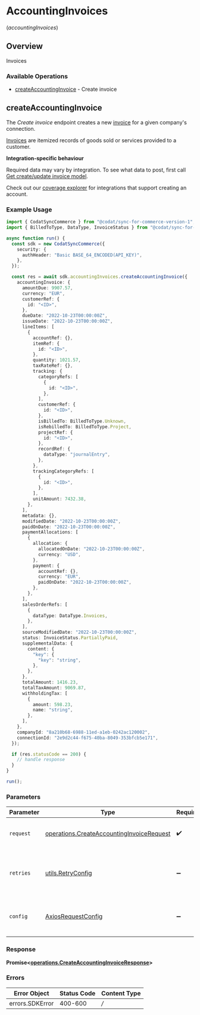# AccountingInvoices
(*accountingInvoices*)

## Overview

Invoices

### Available Operations

* [createAccountingInvoice](#createaccountinginvoice) - Create invoice

## createAccountingInvoice

The *Create invoice* endpoint creates a new [invoice](https://docs.codat.io/accounting-api#/schemas/Invoice) for a given company's connection.

[Invoices](https://docs.codat.io/accounting-api#/schemas/Invoice) are itemized records of goods sold or services provided to a customer.

**Integration-specific behaviour**

Required data may vary by integration. To see what data to post, first call [Get create/update invoice model](https://docs.codat.io/accounting-api#/operations/get-create-update-invoices-model).

Check out our [coverage explorer](https://knowledge.codat.io/supported-features/accounting?view=tab-by-data-type&dataType=invoices) for integrations that support creating an account.


### Example Usage

```typescript
import { CodatSyncCommerce } from "@codat/sync-for-commerce-version-1";
import { BilledToType, DataType, InvoiceStatus } from "@codat/sync-for-commerce-version-1/dist/sdk/models/shared";

async function run() {
  const sdk = new CodatSyncCommerce({
    security: {
      authHeader: "Basic BASE_64_ENCODED(API_KEY)",
    },
  });

  const res = await sdk.accountingInvoices.createAccountingInvoice({
    accountingInvoice: {
      amountDue: 9907.57,
      currency: "EUR",
      customerRef: {
        id: "<ID>",
      },
      dueDate: "2022-10-23T00:00:00Z",
      issueDate: "2022-10-23T00:00:00Z",
      lineItems: [
        {
          accountRef: {},
          itemRef: {
            id: "<ID>",
          },
          quantity: 1021.57,
          taxRateRef: {},
          tracking: {
            categoryRefs: [
              {
                id: "<ID>",
              },
            ],
            customerRef: {
              id: "<ID>",
            },
            isBilledTo: BilledToType.Unknown,
            isRebilledTo: BilledToType.Project,
            projectRef: {
              id: "<ID>",
            },
            recordRef: {
              dataType: "journalEntry",
            },
          },
          trackingCategoryRefs: [
            {
              id: "<ID>",
            },
          ],
          unitAmount: 7432.38,
        },
      ],
      metadata: {},
      modifiedDate: "2022-10-23T00:00:00Z",
      paidOnDate: "2022-10-23T00:00:00Z",
      paymentAllocations: [
        {
          allocation: {
            allocatedOnDate: "2022-10-23T00:00:00Z",
            currency: "USD",
          },
          payment: {
            accountRef: {},
            currency: "EUR",
            paidOnDate: "2022-10-23T00:00:00Z",
          },
        },
      ],
      salesOrderRefs: [
        {
          dataType: DataType.Invoices,
        },
      ],
      sourceModifiedDate: "2022-10-23T00:00:00Z",
      status: InvoiceStatus.PartiallyPaid,
      supplementalData: {
        content: {
          "key": {
            "key": "string",
          },
        },
      },
      totalAmount: 1416.23,
      totalTaxAmount: 9069.87,
      withholdingTax: [
        {
          amount: 598.23,
          name: "string",
        },
      ],
    },
    companyId: "8a210b68-6988-11ed-a1eb-0242ac120002",
    connectionId: "2e9d2c44-f675-40ba-8049-353bfcb5e171",
  });

  if (res.statusCode == 200) {
    // handle response
  }
}

run();
```

### Parameters

| Parameter                                                                                                  | Type                                                                                                       | Required                                                                                                   | Description                                                                                                |
| ---------------------------------------------------------------------------------------------------------- | ---------------------------------------------------------------------------------------------------------- | ---------------------------------------------------------------------------------------------------------- | ---------------------------------------------------------------------------------------------------------- |
| `request`                                                                                                  | [operations.CreateAccountingInvoiceRequest](../../sdk/models/operations/createaccountinginvoicerequest.md) | :heavy_check_mark:                                                                                         | The request object to use for the request.                                                                 |
| `retries`                                                                                                  | [utils.RetryConfig](../../internal/utils/retryconfig.md)                                                   | :heavy_minus_sign:                                                                                         | Configuration to override the default retry behavior of the client.                                        |
| `config`                                                                                                   | [AxiosRequestConfig](https://axios-http.com/docs/req_config)                                               | :heavy_minus_sign:                                                                                         | Available config options for making requests.                                                              |


### Response

**Promise<[operations.CreateAccountingInvoiceResponse](../../sdk/models/operations/createaccountinginvoiceresponse.md)>**
### Errors

| Error Object    | Status Code     | Content Type    |
| --------------- | --------------- | --------------- |
| errors.SDKError | 400-600         | */*             |
